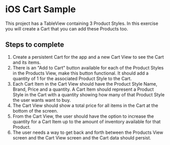 # iOS Cart Sample

This project has a TableView containing 3 Product Styles.  In this exercise you will create a Cart that you can add these Products too.

## Steps to complete

1. Create a persistent Cart for the app and a new Cart View to see the Cart and its items.
2. There is an "Add to Cart" button available for each of the Product Styles in the Products View, make this button functional.  It should add a quantity of 1 for the associated Product Style to the Cart.
3. Each Cart Item in the Cart View should have the Product Style Name, Brand, Price and a quantity.  A Cart Item should represent a Product Style in the Cart with a quantity showing how many of that Product Style the user wants want to buy.
4. The Cart View should show a total price for all items in the Cart at the bottom of the screen.
5. From the Cart View, the user should have the option to increase the quantity for a Cart Item up to the amount of inventory available for that Product.
6. The user needs a way to get back and forth between the Products View screen and the Cart View screen and the Cart data should persist.